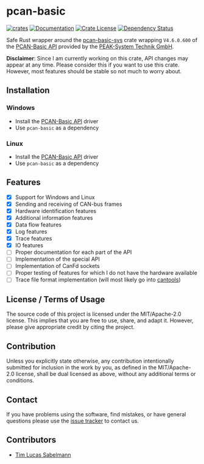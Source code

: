 # pcan-basic

[![crates](https://img.shields.io/crates/v/pcan-basic.svg)](https://crates.io/crates/pcan-basic)
[![Documentation](https://img.shields.io/docsrs/pcan-basic.svg)](https://docs.rs/pcan-basic)
[![Crate License](https://img.shields.io/crates/l/pcan-basic.svg)](https://crates.io/crates/pcan-basic)
[![Dependency Status](https://deps.rs/repo/github/tsabelmann/pcan-basic/status.svg)](https://deps.rs/repo/github/tsabelmann/pcan-basic)

Safe Rust wrapper around the [pcan-basic-sys](https://github.com/tsabelmann/pcan-basic-sys) crate wrapping `V4.6.0.600` of the [PCAN-Basic API](https://www.peak-system.com/PCAN-Basic.239.0.html) provided by the [PEAK-System Technik GmbH](https://www.peak-system.com/).

**Disclaimer**: Since I am currently working on this crate, API changes may appear at any time. Please consider this if
you want to use this crate. However, most features should be stable so not much to worry about.

## Installation

### Windows

- Install the [PCAN-Basic API](https://www.peak-system.com/quick/DrvSetup) driver
- Use `pcan-basic` as a dependency

### Linux

- Install the [PCAN-Basic API](http://www.peak-system.com/fileadmin/media/linux/files/peak-linux-driver-8.14.0.tar.gz) driver
- Use `pcan-basic` as a dependency

## Features

- [x] Support for Windows and Linux
- [x] Sending and receiving of CAN-bus frames
- [x] Hardware identification features
- [x] Additional information features
- [x] Data flow features
- [x] Log features
- [x] Trace features
- [x] IO features
- [ ] Proper documentation for each part of the API
- [ ] Implementation of the special API 
- [ ] Implementation of CanFd sockets
- [ ] Proper testing of features for which I do not have the hardware available 
- [ ] Trace file format implementation (will most likely go into [cantools](https://github.com/tsabelmann/cantools-rs))

## License / Terms of Usage

The source code of this project is licensed under the MIT/Apache-2.0 license. This implies that you are free to use, share, and adapt it. However, please give appropriate credit by citing the project.

## Contribution

Unless you explicitly state otherwise, any contribution intentionally submitted for inclusion in the work by you, as defined in the MIT/Apache-2.0 license, shall be dual licensed as above, without any additional terms or conditions.

## Contact

If you have problems using the software, find mistakes, or have general questions please use the [issue tracker](https://github.com/tsabelmann/pcan-basic/issues) to contact us.

## Contributors

* [Tim Lucas Sabelmann](https://github.com/tsabelmann)

